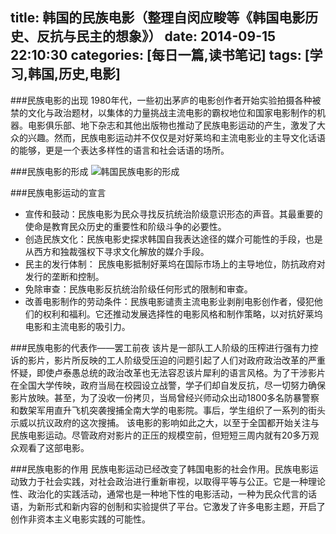 title: 韩国的民族电影（整理自闵应畯等《韩国电影历史、反抗与民主的想象》）
date: 2014-09-15 22:10:30
categories: [每日一篇,读书笔记]
tags: [学习,韩国,历史,电影]
---
###民族电影的出现
1980年代，一些初出茅庐的电影创作者开始实验拍摄各种被禁的文化与政治题材，以集体的力量挑战主流电影的霸权地位和国家电影制作的机器。电影俱乐部、地下杂志和其他出版物也推动了民族电影运动的产生，激发了大众的兴趣。然而，民族电影运动并不仅仅是对好莱坞和主流电影业的主导文化话语的能够，更是一个表达多样性的语言和社会话语的场所。
<!--more-->
###民族电影的形成
![韩国民族电影的形成](http://coalchan.oss-cn-hangzhou.aliyuncs.com/%E9%9F%A9%E5%9B%BD%E6%B0%91%E6%97%8F%E7%94%B5%E5%BD%B1.png)

###民族电影运动的宣言
- 宣传和鼓动：民族电影为民众寻找反抗统治阶级意识形态的声音。其最重要的使命是教育民众历史的重要性和阶级斗争的必要性。
- 创造民族文化：民族电影史探求韩国自我表达途径的媒介可能性的手段，也是从西方和独裁强权下寻求文化解放的媒介手段。
- 民主的发行体制： 民族电影抵制好莱坞在国际市场上的主导地位，防抗政府对发行的垄断和控制。
- 免除审查：民族电影反抗统治阶级任何形式的限制和审查。
- 改善电影制作的劳动条件：民族电影谴责主流电影业剥削电影创作者，侵犯他们的权利和福利。它还推动发展选择性的电影风格和制作策略，以对抗好莱坞电影和主流电影的吸引力。

###民族电影的代表作——罢工前夜
该片是一部队工人阶级的压榨进行强有力控诉的影片，影片所反映的工人阶级受压迫的问题引起了人们对政府政治改革的严重怀疑，即使卢泰愚总统的政治改革也无法容忍该片犀利的语言风格。为了干涉影片在全国大学传映，政府当局在校园设立战警，学子们却自发反抗，尽一切努力确保影片放映。甚至，为了没收一份拷贝，当局曾经兴师动众出动1800多名防暴警察和数架军用直升飞机突袭搜捕全南大学的电影院。事后，学生组织了一系列的街头示威以抗议政府的这次搜捕。
该电影的影响如此之大，以至于全国都开始关注与民族电影运动。尽管政府对影片的正压的规模空前，但短短三周内就有20多万观众观看了这部电影。

###民族电影的作用
民族电影运动已经改变了韩国电影的社会作用。民族电影运动致力于社会实践，对社会政治进行重新审视，以取得平等与公正。它是一种理论性、政治化的实践活动，通常也是一种地下性的电影活动，一种为民众代言的话语，为新形式和新内容的创制和实验提供了平台。它激发了许多电影主题，开启了创作非资本主义电影实践的可能性。

